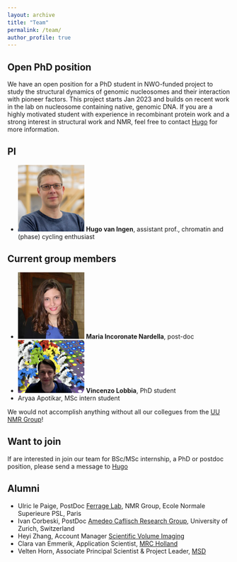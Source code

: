 ```yaml
---
layout: archive
title: "Team"
permalink: /team/
author_profile: true
---
```


Open PhD position
----
We have an open position for a PhD student in NWO-funded project to study the structural dynamics of genomic nucleosomes and their interaction with pioneer factors.
This project starts Jan 2023 and builds on recent work in the lab on nucleosome containing native, genomic DNA. 
If you are a highly motivated student with experience in recombinant protein work and a strong interest in structural work and NMR, feel free to contact [Hugo](mailto:h.vaningen@uu.nl) for more information. 

PI
---

* <img src="/images/hugo.png" alt="Hugo" width="150"/> **Hugo van Ingen**, assistant prof., chromatin and (phase) cycling enthusiast


Current group members
-------------------------------------------------

* <img src="/images/maria.jpg" alt="Maria" width="150"/> **Maria Incoronate Nardella**, post-doc
* <img src="/images/vincenzo.png" alt="Vincenzo" width="150"/> **Vincenzo Lobbia**, PhD student
* Aryaa Apotikar, MSc intern student

We would not accomplish anything without all our collegues from the [UU NMR Group](https://www.uu.nl/en/research/nmr/people)!

Want to join
-----------------------------------

If are interested in join our team for BSc/MSc internship, a PhD or postdoc position, please send a message to [Hugo](mailto:h.vaningen@uu.nl)

Alumni
------

* Ulric le Paige, PostDoc [Ferrage Lab](https://www.chimie.ens.fr/recherche/laboratoire-lbm/structure-and-dynamics-of-biomolecules/), NMR Group, Ecole Normale Superieure PSL, Paris
* Ivan Corbeski, PostDoc [Amedeo Caflisch Research Group](http://www.biochem-caflisch.uzh.ch), University of Zurich, Switzerland
* Heyi Zhang, Account Manager [Scientific Volume Imaging](https://svi.nl/HomePage)
* Clara van Emmerik, Application Scientist, [MRC Holland](https://www.mrcholland.com)
* Velten Horn, Associate Principal Scientist & Project Leader, [MSD](https://msd.nl)

